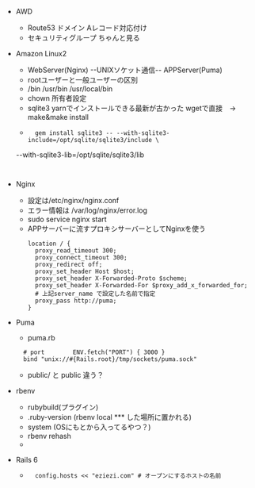 - AWD
  - Route53 ドメイン Aレコード対応付け
  - セキュリティグループ ちゃんと見る


- Amazon Linux2
  - WebServer(Nginx) --UNIXソケット通信-- APPServer(Puma)
  - rootユーザーと一般ユーザーの区別
  - /bin    /usr/bin    /usr/local/bin
  - chown 所有者設定
  - sqlite3 yarnでインストールできる最新が古かった wgetで直接　→　make&make install
  - ```ruby;sqlite3
      gem install sqlite3 -- --with-sqlite3-include=/opt/sqlite/sqlite3/include \
   --with-sqlite3-lib=/opt/sqlite/sqlite3/lib
   ```


- Nginx
  - 設定は/etc/nginx/nginx.conf
  - エラー情報は /var/log/nginx/error.log
  - sudo service nginx start
  - APPサーバーに流すプロキシサーバーとしてNginxを使う
    ```ruby:title
    location / {
      proxy_read_timeout 300;
      proxy_connect_timeout 300;
      proxy_redirect off;
      proxy_set_header Host $host;
      proxy_set_header X-Forwarded-Proto $scheme;
      proxy_set_header X-Forwarded-For $proxy_add_x_forwarded_for;
      # 上記server_name で設定した名前で指定
      proxy_pass http://puma;
    }
    ```


- Puma
  - puma.rb
  ``` ruby:title
    # port        ENV.fetch("PORT") { 3000 }
    bind "unix://#{Rails.root}/tmp/sockets/puma.sock"
  ```
  - public/ と public 違う？


- rbenv
  - rubybuild(プラグイン)
  - .ruby-version (rbenv local *** した場所に置かれる)
  - system (OSにもとから入ってるやつ？)
  - rbenv rehash
  - 


- Rails 6
  - ```ruby;title
      config.hosts << "eziezi.com" # オープンにするホストの名前
    ```